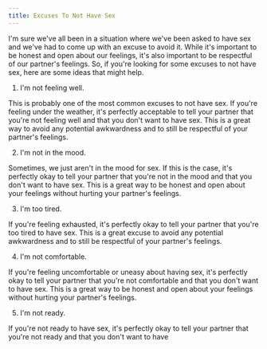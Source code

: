 ```yaml
---
title: Excuses To Not Have Sex
---
```


I'm sure we've all been in a situation where we've been asked to have sex and we've had to come up with an excuse to avoid it. While it's important to be honest and open about our feelings, it's also important to be respectful of our partner's feelings. So, if you're looking for some excuses to not have sex, here are some ideas that might help.

1. I'm not feeling well.

This is probably one of the most common excuses to not have sex. If you're feeling under the weather, it's perfectly acceptable to tell your partner that you're not feeling well and that you don't want to have sex. This is a great way to avoid any potential awkwardness and to still be respectful of your partner's feelings.

2. I'm not in the mood.

Sometimes, we just aren't in the mood for sex. If this is the case, it's perfectly okay to tell your partner that you're not in the mood and that you don't want to have sex. This is a great way to be honest and open about your feelings without hurting your partner's feelings.

3. I'm too tired.

If you're feeling exhausted, it's perfectly okay to tell your partner that you're too tired to have sex. This is a great excuse to avoid any potential awkwardness and to still be respectful of your partner's feelings.

4. I'm not comfortable.

If you're feeling uncomfortable or uneasy about having sex, it's perfectly okay to tell your partner that you're not comfortable and that you don't want to have sex. This is a great way to be honest and open about your feelings without hurting your partner's feelings.

5. I'm not ready.

If you're not ready to have sex, it's perfectly okay to tell your partner that you're not ready and that you don't want to have